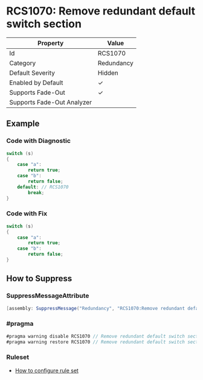 # RCS1070: Remove redundant default switch section

| Property | Value |
| -------- | ----- |
| Id | RCS1070 |
| Category | Redundancy |
| Default Severity | Hidden |
| Enabled by Default | &#x2713; |
| Supports Fade\-Out | &#x2713; |
| Supports Fade\-Out Analyzer |  |

## Example

### Code with Diagnostic

```csharp
switch (s)
{
    case "a":
        return true;
    case "b":
        return false;
    default: // RCS1070
        break;
}
```

### Code with Fix

```csharp
switch (s)
{
    case "a":
        return true;
    case "b":
        return false;
}
```

## How to Suppress

### SuppressMessageAttribute

```csharp
[assembly: SuppressMessage("Redundancy", "RCS1070:Remove redundant default switch section.", Justification = "<Pending>")]
```

### \#pragma

```csharp
#pragma warning disable RCS1070 // Remove redundant default switch section.
#pragma warning restore RCS1070 // Remove redundant default switch section.
```

### Ruleset

* [How to configure rule set](../HowToConfigureAnalyzers.md)
